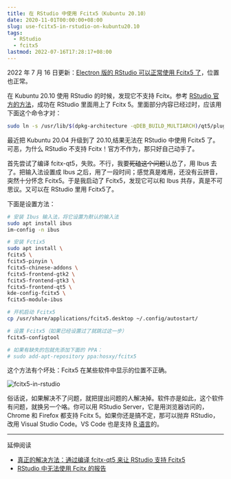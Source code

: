 ```yaml
---
title: 在 RStudio 中使用 Fcitx5（Kubuntu 20.10）
date: 2020-11-01T00:00:00+08:00
slug: use-fcitx5-in-rstudio-on-kubuntu20.10
tags:
  - RStudio
  - fcitx5
lastmod: 2022-07-16T17:28:17+08:00
---
```


2022 年 7 月 16 日更新：[Electron 版的 RStudio 可以正常使用 Fcitx5 了](https://github.com/rstudio/rstudio/issues/1903#issuecomment-1183477202)，位置也正常。

在 Kubuntu 20.10 使用 RStudio 的时候，发现它不支持 Fcitx。参考 [RStudio 官方的方法](https://support.rstudio.com/hc/en-us/articles/205605748-Using-RStudio-0-99-with-Fctix-on-Linux)，成功在 RStudio 里面用上了 Fcitx 5。里面部分内容已经过时，应该用下面这个命令才对：

```bash
sudo ln -s /usr/lib/$(dpkg-architecture -qDEB_BUILD_MULTIARCH)/qt5/plugins/platforminputcontexts/libfcitxplatforminputcontextplugin.so /usr/lib/rstudio/plugins/platforminputcontexts
```

最近把 Kubuntu 20.04 升级到了 20.10,结果无法在 RStudio 中使用 Fcitx5 了。可恶，为什么 RStudio 不支持 Fcitx！官方不作为，那只好自己动手了。

首先尝试了编译 fcitx-qt5，失败。不行，我要~~死磕这个问题~~认怂了，用 Ibus 去了。把输入法设置成 Ibus 之后，用了一段时间；感觉真是难用，还没有云拼音，突然十分怀念 Fcitx5。于是我启动了 Fcitx5，发现它可以和 Ibus 共存，真是不可思议。又可以在 RStudio 里用 Fcitx5了。

下面是设置方法：

```bash
# 安装 Ibus 输入法，将它设置为默认的输入法
sudo apt install ibus
im-config -n ibus

# 安装 Fctix5
sudo apt install \
fcitx5 \
fcitx5-pinyin \
fcitx5-chinese-addons \
fcitx5-frontend-gtk2 \
fcitx5-frontend-gtk3 \
fcitx5-frontend-qt5 \
kde-config-fcitx5 \
fcitx5-module-ibus

# 开机启动 Fcitx5
cp /usr/share/applications/fcitx5.desktop ~/.config/autostart/

# 设置 Fcitx5（如果已经设置过了就跳过这一步）
fcitx5-configtool

# 如果有缺失的包就先添加下面的 PPA：
# sudo add-apt-repository ppa:hosxy/fcitx5
```

这个方法有个坏处：Fcitx5 在某些软件中显示的位置不正确。

![fcitx5-in-rstudio](https://user-images.githubusercontent.com/60951091/97728651-c4c90d00-1b0c-11eb-833d-09ab5753def9.png)

俗话说，如果解决不了问题，就把提出问题的人解决掉。软件亦是如此，这个软件有问题，就换另一个咯。你可以用 RStudio Server，它是用浏览器访问的，Chrome 和 Firefox 都支持 Fcitx 5。如果你还是搞不定，那可以抛弃 RStudio，改用 Visual Studio Code。VS Code 也是支持 [R 语言](https://marketplace.visualstudio.com/items?itemName=Ikuyadeu.r)的。

---

延伸阅读

- [真正的解决方法：通过编译 fcitx-qt5 来让 RStudio 支持 Fcitx5](https://jiangjun.link/post/debian-mendeley-rstudio-fcitx/)
- [RStudio 中无法使用 Fcitx 的报告](https://github.com/rstudio/rstudio/issues/1903)
